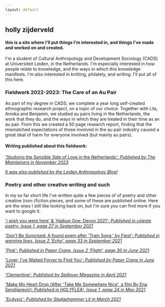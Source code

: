 ```yaml
---
layout: default
---
```

## holly zijderveld
#### this is a site where I'll put things I'm interested in, and things I've made and worked on and created. 
I'm a student of Cultural Anthropology and Development Sociology (CADS) at Universiteit Leiden, in the Netherlands. I'm especially interested in how people relate to knowledge, and the ways in which this knowledge manifests. I'm also interested in knitting, philately, and writing. I'll put all of this here. 

### Fieldwork 2022-2023: The Care of an Au Pair
As part of my degree in CADS, we complete a year long self-created ethnographic research project, on a topic of our choice. Together with Lila, Annika and Benjamín, we studied au pairs living in the Netherlands, the work that they do, and the ways in which they are treated in their time as an au pair. From this we created a 50 page research report, finding that the mismatched expectations of those involved in the au pair industry caused a great deal of harm for everyone involved (but mainly au pairs). 
#### Writing published about this fieldwork:
['Studying the Sensible Side of Love in the Netherlands': *Published by The Maintainers in November 2023*](https://themaintainers.org/studying-the-sensible-side-of-love-in-the-netherlands/)

*[It was also published by the Leiden Anthropology Blog!](https://www.leidenanthropologyblog.nl/articles/studying-the-sensible-side-of-love-in-the-netherlands)*

### Poetry and other creative writing and such
In my so far short life I've written quite a few pieces of of poetry and other creative (non-)fiction pieces, and some of these are published online. Here are the ones I still like looking back on, but I'm sure you can find more if you want to google it. 

['i wish you were here' & 'Haibun One: Devon 2021': *Published in celeste poetry, Issue 1, page 27 in September 2021*](https://celestitepoetry.wixsite.com/journal/issues)

['Don't Be Surprised: A found poem after 'Train Song,' by Fiest': *Published in warning lines, Issue 2 'Echo', page 33 in September 2021*](https://www.warninglines.com/_files/ugd/f808f7_e036a27294e4412b96ecc98522eebbc1.pdf)

['Pink': *Published in Paper Crane, Issue 2 'Flight', page 30 in June 2021*](https://www.calameo.com/read/0066295039cc17c27046b?authid=CCXTNUkrflKT)

['Lover, I've Waited Forver to Find You': *Published by Paper Crane in June 2021*](https://www.papercranejournal.com/lover-ive-waited-forever-to-find-you-zijderveld.html)

['Clementine': *Published by Spillover Magazine in April 2021*](https://spillovermagazine.wordpress.com/2021/05/01/clementine/)

['Make My Heart Drop (After 'Take Me Somewhere Nice', a film By Ena Sendijarević): *Published in HOLYFLEA!, Issue 1, page 24 in May 2021*](https://holyflea.files.wordpress.com/2021/04/holyflea-issue-one.pdf)

['Ecdysis': *Published by Sledgehammer Lit in March 2021*](https://www.sledgehammerlit.com/post/ecdysis-by-holly-zijderveld)



